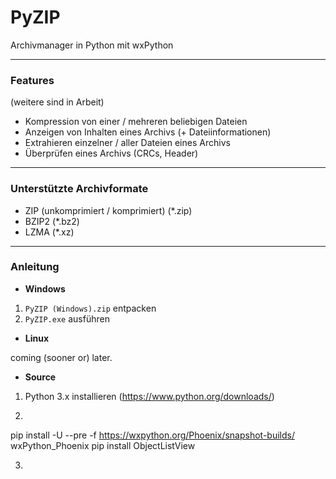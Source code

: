 # PyZIP
Archivmanager in Python mit wxPython
***
### Features
(weitere sind in Arbeit)

- Kompression von einer / mehreren beliebigen Dateien
- Anzeigen von Inhalten eines Archivs (+ Dateiinformationen)
- Extrahieren einzelner / aller Dateien eines Archivs
- Überprüfen eines Archivs (CRCs, Header)

***
### Unterstützte Archivformate

- ZIP (unkomprimiert / komprimiert) (*.zip)
- BZIP2 (*.bz2)
- LZMA (*.xz)

***
### Anleitung

- **Windows**

1. ``PyZIP (Windows).zip`` entpacken
2. ``PyZIP.exe`` ausführen


- **Linux**

coming (sooner or) later.


- **Source**

1. Python 3.x installieren (https://www.python.org/downloads/)

2. ```
pip install -U --pre -f https://wxpython.org/Phoenix/snapshot-builds/ wxPython_Phoenix
pip install ObjectListView

3.
